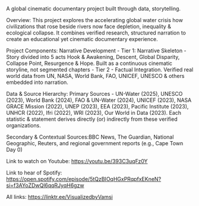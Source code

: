 A global cinematic documentary project built through data, storytelling.

Overview: This project explores the accelerating global water crisis how civilizations that rose beside rivers now face depletion, inequality & ecological collapse. It combines verified research, structured narration to create an educational yet cinematic documentary experience.

Project Components: Narrative Development - Tier 1: Narrative Skeleton - Story divided into 5 acts Hook & Awakening, Descent, Global Disparity, Collapse Point, Resurgence & Hope.
Built as a continuous cinematic storyline, not segmented chapters - Tier 2 - Factual Integration.
Verified real world data from UN, NASA, World Bank, FAO, UNICEF, UNESCO & others embedded into narration.

Data & Source Hierarchy: Primary Sources - UN-Water (2025), UNESCO (2023), World Bank (2024), FAO & UN-Water (2024), UNICEF (2023), NASA GRACE Mission (2022), UNEP (2023), EEA (2023), Pacific Institute (2023), UNHCR (2022), Ifri (2022), WRI (2023), Our World in Data (2023). Each statistic & statement derives directly (or) indirectly from these verified organizations.

Secondary & Contextual Sources:BBC News, The Guardian, National Geographic, Reuters, and regional government reports (e.g., Cape Town Day 0)

Link to watch on Youtube: https://youtu.be/393C3uqFz0Y

Link to hear of Spotify: https://open.spotify.com/episode/5tQzBIOqHGxPRqpfxEKneN?si=f3AYoZDwQl6qqRJyqH6gzw

All links: https://linktr.ee/VisualizedbyVamsi
